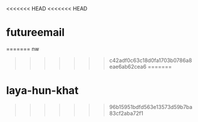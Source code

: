 <<<<<<< HEAD
<<<<<<< HEAD
# futureemail
=======
nw
>>>>>>> c42adf0c63c18d0fa1703b0786a8eae6ab62cea6
=======
# laya-hun-khat
>>>>>>> 96b15951bdfd563e13573d59b7ba83cf2aba72f1
